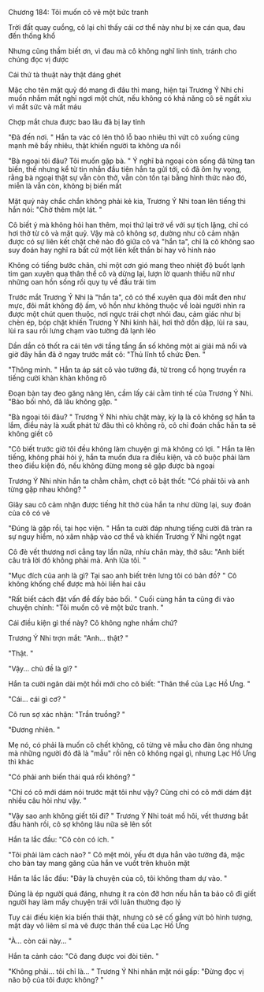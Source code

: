 




Chương 184: Tôi muốn cô vẽ một bức tranh

Trời đất quay cuồng, cô lại chỉ thấy cái cơ thể này như bị xe cán qua, đau đến thống khổ

Nhưng cũng thầm biết ơn, vì đau mà cô không nghĩ linh tinh, tránh cho chúng đọc vị được

Cái thứ tà thuật này thật đáng ghét

Mặc cho tên mặt quỷ đó mang đi đâu thì mang, hiện tại Trương Ý Nhi chỉ muốn nhắm mắt nghỉ ngơi một chút, nếu không có khả năng cô sẽ ngất xỉu vì mất sức và mất máu

Chợp mắt chưa được bao lâu đã bị lay tỉnh

"Đã đến nơi. " Hắn ta vác cô lên thô lỗ bao nhiêu thì vứt cô xuống cũng mạnh mẽ bấy nhiêu, thật khiến người ta không ưa nổi

"Bà ngoại tôi đâu? Tôi muốn gặp bà. " Ý nghĩ bà ngoại còn sống đã từng tan biến, thế nhưng kể từ tin nhắn đầu tiên hắn ta gửi tới, cô đã ôm hy vọng, rằng bà ngoại thật sự vẫn còn thở, vẫn còn tồn tại bằng hình thức nào đó, miễn là vẫn còn, không bị biến mất

Mặt quỷ này chắc chắn không phải kẻ kia, Trương Ý Nhi toan lên tiếng thì hắn nói: "Chờ thêm một lát. "

Cô biết ý mà không hỏi han thêm, mọi thứ lại trở về với sự tịch lặng, chỉ có hơi thở từ cô và mặt quỷ. Vậy mà cô không sợ, dường như cô cảm nhận được có sự liên kết chặt chẽ nào đó giữa cô và "hắn ta", chỉ là cô không sao suy đoán hay nghĩ ra bất cứ một liên kết thần bí hay vô hình nào

Không có tiếng bước chân, chỉ một cơn gió mang theo nhiệt độ buốt lạnh tim gan xuyên qua thân thể cô và dừng lại, lượn lờ quanh thiếu nữ như những oan hồn sống rồi quy tụ về đầu trái tim

Trước mắt Trương Ý Nhi là "hắn ta", cô có thể xuyên qua đôi mắt đen như mực, đôi mắt không độ ấm, vô hồn như không thuộc về loài người nhìn ra được một chút quen thuộc, nơi ngực trái chợt nhói đau, cảm giác như bị chèn ép, bóp chặt khiến Trương Ý Nhi kinh hãi, hơi thở dồn dập, lùi ra sau, lùi ra sau rồi lưng chạm vào tường đá lạnh lẽo

Dần dần cô thốt ra cái tên với tầng tầng ẩn số không một ai giải mã nổi và giờ đây hắn đã ở ngay trước mắt cô: "Thủ lĩnh tổ chức Đen. "

"Thông minh. " Hắn ta áp sát cô vào tường đá, từ trong cổ họng truyền ra tiếng cười khàn khàn không rõ

Đoạn bàn tay đeo găng nâng lên, cầm lấy cái cằm tinh tế của Trương Ý Nhi. "Bảo bối nhỏ, đã lâu không gặp. "

"Bà ngoại tôi đâu? " Trương Ý Nhi nhíu chặt mày, kỳ lạ là cô không sợ hắn ta lắm, điều này là xuất phát từ đâu thì cô không rõ, cô chỉ đoán chắc hắn ta sẽ không giết cô

"Cô biết trước giờ tôi đều không làm chuyện gì mà không có lợi. " Hắn ta lên tiếng, không phải hỏi ý, hắn ta muốn đưa ra điều kiện, và cô buộc phải làm theo điều kiện đó, nếu không đừng mong sẽ gặp được bà ngoại

Trương Ý Nhi nhìn hắn ta chằm chằm, chợt cô bật thốt: "Có phải tôi và anh từng gặp nhau không? "

Giây sau cô cảm nhận được tiếng hít thở của hắn ta như dừng lại, suy đoán của cô có vẻ

"Đúng là gặp rồi, tại học viện. " Hắn ta cười đáp nhưng tiếng cười đã tràn ra sự nguy hiểm, nó xâm nhập vào cơ thể và khiến Trương Ý Nhi ngột ngạt

Cô đè vết thương nơi cẳng tay lần nữa, nhíu chân mày, thở sâu: "Anh biết câu trả lời đó không phải mà. Anh lừa tôi. "

"Mục đích của anh là gì? Tại sao anh biết trên lưng tôi có bản đồ? " Cô không khống chế được mà hỏi liền hai câu

"Rất biết cách đặt vấn đề đấy bảo bối. " Cuối cùng hắn ta cũng đi vào chuyện chính: "Tôi muốn cô vẽ một bức tranh. "

Cái điều kiện gì thế này? Cô không nghe nhầm chứ?

Trương Ý Nhi trợn mắt: "Anh... thật? "

"Thật. "

"Vậy... chủ đề là gì? "

Hắn ta cười ngân dài một hồi mới cho cô biết: "Thân thể của Lạc Hồ Ưng. "

"Cái... cái gì cơ? "

Cô run sợ xác nhận: "Trần truồng? "

"Đương nhiên. "

Mẹ nó, có phải là muốn cô chết không, cô từng vẽ mẫu cho đàn ông nhưng mà những người đó đã là "mẫu" rồi nên cô không ngại gì, nhưng Lạc Hồ Ưng thì khác

"Có phải anh biến thái quá rồi không? "

"Chỉ có cô mới dám nói trước mặt tôi như vậy? Cũng chỉ có cô mới dám đặt nhiều câu hỏi như vậy. "

"Vậy sao anh không giết tôi đi? " Trương Ý Nhi toát mồ hôi, vết thương bắt đầu hành rồi, cô sợ không lâu nữa sẽ lên sốt

Hắn ta lắc đầu: "Cô còn có ích. "

"Tôi phải làm cách nào? " Cô mệt mỏi, yếu ớt dựa hẳn vào tường đá, mặc cho bàn tay mang găng của hắn ve vuốt trên khuôn mặt

Hắn ta lắc lắc đầu: "Đây là chuyện của cô, tôi không tham dự vào. "

Đúng là ép người quá đáng, nhưng ít ra còn đỡ hơn nếu hắn ta bảo cô đi giết người hay làm mấy chuyện trái với luân thường đạo lý

Tuy cái điều kiện kia biến thái thật, nhưng cô sẽ cố gắng vứt bỏ hình tượng, mặt dày vô liêm sĩ mà vẽ được thân thể của Lạc Hồ Ưng

"À... còn cái này... "

Hắn ta cảnh cáo: "Cô đang được voi đòi tiên. "

"Không phải... tôi chỉ là... " Trương Ý Nhi nhăn mặt nói gấp: "Đừng đọc vị não bộ của tôi được không? "




